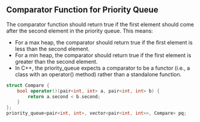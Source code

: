 ## Comparator Function for Priority Queue

The comparator function should return true if the first element should come after the second element in the priority queue. This means:

- For a max heap, the comparator should return true if the first element is less than the second element.
- For a min heap, the comparator should return true if the first element is greater than the second element.
- In C++, the priority_queue expects a comparator to be a functor (i.e., a class with an operator() method) rather than a standalone function.

```cpp
struct Compare {
    bool operator()(pair<int, int> a, pair<int, int> b) {
        return a.second < b.second;
    }
};
priority_queue<pair<int, int>, vector<pair<int, int>>, Compare> pq;
```